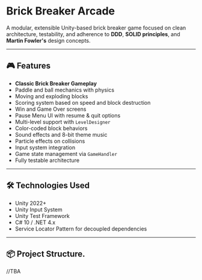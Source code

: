 # Brick Breaker Arcade

A modular, extensible Unity-based brick breaker game focused on clean architecture, testability, and adherence to **DDD**, **SOLID principles**, and **Martin Fowler's** design concepts.

---

## 🎮 Features

- **Classic Brick Breaker Gameplay**
- Paddle and ball mechanics with physics
- Moving and exploding blocks
- Scoring system based on speed and block destruction
- Win and Game Over screens
- Pause Menu UI with resume & quit options
- Multi-level support with `LevelDesigner`
- Color-coded block behaviors
- Sound effects and 8-bit theme music
- Particle effects on collisions
- Input system integration
- Game state management via `GameHandler`
- Fully testable architecture

---

## 🛠 Technologies Used

- Unity 2022+
- Unity Input System
- Unity Test Framework
- C# 10 / .NET 4.x
- Service Locator Pattern for decoupled dependencies

---

## 📦 Project Structure.

//TBA

